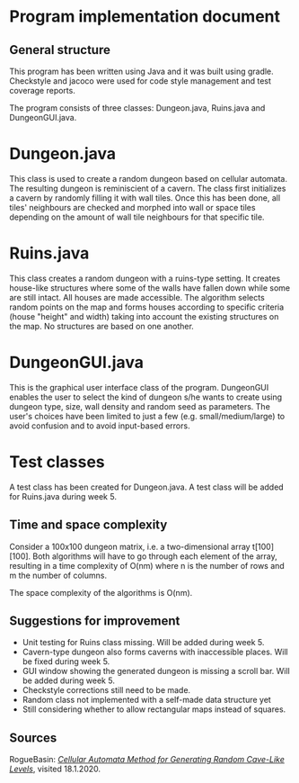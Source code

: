 # Program implementation document

## General structure

This program has been written using Java and it was built using gradle. Checkstyle and jacoco were used for code style management and test coverage reports.

The program consists of three classes: Dungeon.java, Ruins.java and DungeonGUI.java.

# Dungeon.java

This class is used to create a random dungeon based on cellular automata. The resulting dungeon is reminiscient of a cavern. The class first initializes a cavern by randomly filling it with wall tiles. Once this has been done, all tiles' neighbours are checked and morphed into wall or space tiles depending on the amount of wall tile neighbours for that specific tile.

# Ruins.java

This class creates a random dungeon with a ruins-type setting. It creates house-like structures where some of the walls have fallen down while some are still intact. All houses are made accessible. The algorithm selects random points on the map and forms houses according to specific criteria (house "height" and width) taking into account the existing structures on the map. No structures are based on one another.

# DungeonGUI.java

This is the graphical user interface class of the program. DungeonGUI enables the user to select the kind of dungeon s/he wants to create using dungeon type, size, wall density and random seed as parameters. The user's choices have been limited to just a few (e.g. small/medium/large) to avoid confusion and to avoid input-based errors. 

# Test classes

A test class has been created for Dungeon.java. A test class will be added for Ruins.java during week 5.

## Time and space complexity

Consider a 100x100 dungeon matrix, i.e. a two-dimensional array t[100][100]. Both algorithms will have to go through each element of the array, resulting in a time complexity of O(nm) where n is the number of rows and m the number of columns. 

The space complexity of the algorithms is O(nm).

## Suggestions for improvement

* Unit testing for Ruins class missing. Will be added during week 5.
* Cavern-type dungeon also forms caverns with inaccessible places. Will be fixed during week 5.
* GUI window showing the generated dungeon is missing a scroll bar. Will be added during week 5.
* Checkstyle corrections still need to be made.
* Random class not implemented with a self-made data structure yet
* Still considering whether to allow rectangular maps instead of squares.

## Sources

RogueBasin: [_Cellular Automata Method for Generating Random Cave-Like Levels_](http://www.roguebasin.com/index.php?title=Cellular_Automata_Method_for_Generating_Random_Cave-Like_Levels), visited 18.1.2020.







